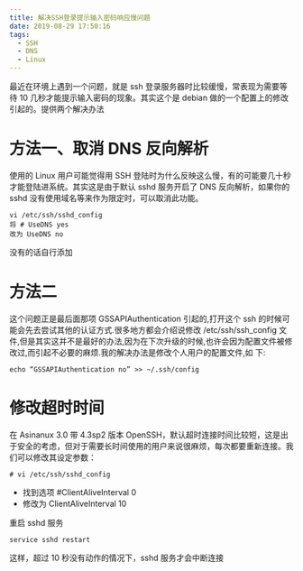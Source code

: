 ```yaml
---
title: 解决SSH登录提示输入密码响应慢问题
date: 2019-08-29 17:50:16
tags:
  - SSH
  - DNS
  - Linux
---
```


最近在环境上遇到一个问题，就是 ssh 登录服务器时比较缓慢，常表现为需要等待 10 几秒才能提示输入密码的现象。其实这个是 debian 做的一个配置上的修改引起的。提供两个解决办法

# 方法一、取消 DNS 反向解析

使用的 Linux 用户可能觉得用 SSH 登陆时为什么反映这么慢，有的可能要几十秒才能登陆进系统。其实这是由于默认 sshd 服务开启了 DNS 反向解析，如果你的 sshd 没有使用域名等来作为限定时，可以取消此功能。

```
vi /etc/ssh/sshd_config
将 # UseDNS yes
改为 UseDNS no
```

没有的话自行添加

# 方法二

这个问题正是最后面那项 GSSAPIAuthentication 引起的,打开这个 ssh 的时候可能会先去尝试其他的认证方式.很多地方都会介绍说修改 /etc/ssh/ssh_config 文件,但是其实这并不是最好的办法,因为在下次升级的时候,也许会因为配置文件被修改过,而引起不必要的麻烦.我的解决办法是修改个人用户的配置文件,如 下:

```
echo “GSSAPIAuthentication no” >> ~/.ssh/config
```

# 修改超时时间

在 Asinanux 3.0 带 4.3sp2 版本 OpenSSH，默认超时连接时间比较短，这是出于安全的考虑，但对于需要长时间使用的用户来说很麻烦，每次都要重新连接。我们可以修改其设定参数：

```
# vi /etc/ssh/sshd_config
```

- 找到选项 #ClientAliveInterval 0
- 修改为 ClientAliveInterval 10

重启 sshd 服务

```
service sshd restart
```

这样，超过 10 秒没有动作的情况下，sshd 服务才会中断连接
